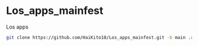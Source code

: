 # Los_apps_mainfest
Los apps
```bash
git clone https://github.com/HaiKito18/Los_apps_mainfest.git -b main .repo/local_manifests
```
